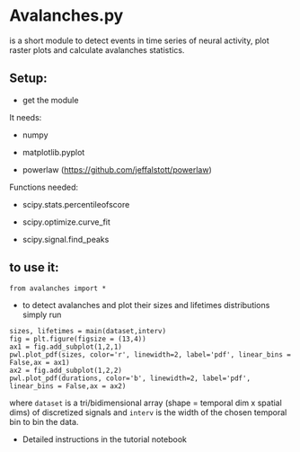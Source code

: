 # Avalanches.py 
is a short module to detect events in time series of neural activity, plot raster plots and  calculate avalanches statistics.


## Setup:

- get the module

It needs:

- numpy

- matplotlib.pyplot

- powerlaw (https://github.com/jeffalstott/powerlaw)


Functions needed:
- scipy.stats.percentileofscore

- scipy.optimize.curve_fit

- scipy.signal.find_peaks

## to use it: 


```from avalanches import * ```

- to detect avalanches and plot their sizes and lifetimes distributions simply run

```
sizes, lifetimes = main(dataset,interv)
fig = plt.figure(figsize = (13,4))
ax1 = fig.add_subplot(1,2,1)
pwl.plot_pdf(sizes, color='r', linewidth=2, label='pdf', linear_bins = False,ax = ax1)
ax2 = fig.add_subplot(1,2,2)
pwl.plot_pdf(durations, color='b', linewidth=2, label='pdf', linear_bins = False,ax = ax2)
```
   where ```dataset``` is a tri/bidimensional array (shape = temporal dim x spatial dims) of discretized signals and ```interv``` is the width of the chosen temporal bin to bin the data.
   
- Detailed instructions in the tutorial notebook
